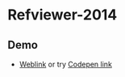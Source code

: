 # Refviewer-2014

## Demo
- [Weblink](https://mithileysh.github.io/Refviewer2014/)
or try [Codepen link](https://codepen.io/mithileysh/full/kXVWPR)

